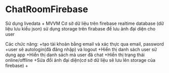 # ChatRoomFirebase
Sử dụng livedata + MVVM
Cơ sở dữ liệu trên firebase realtime database (dữ liệu lưu kiểu json)
sử dụng storage trên firabase để lưu ảnh đại diện cho user


Các chức năng:
+tạo tài khoản bằng email và xác thực qua email, password
+user sẽ autologin(đã đăng nhập) và logout
+Hiển thị danh sách user sử dụng app
+Hiển thị danh sách mà user đã chat
+Hiển thị trạng thái online/offline
+Sửa đổi ảnh đại diện(cơ sở dữ liệu sẽ lưu lên storage của firebase)
+
